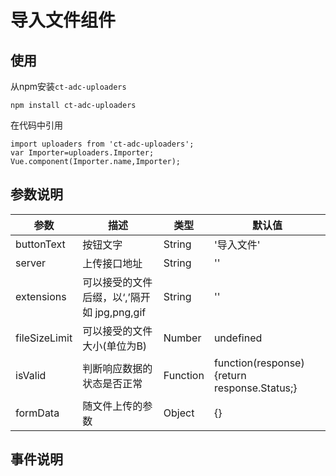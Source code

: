 # 导入文件组件

## 使用

从npm安装`ct-adc-uploaders`
```
npm install ct-adc-uploaders
```
在代码中引用
```
import uploaders from 'ct-adc-uploaders';
var Importer=uploaders.Importer;
Vue.component(Importer.name,Importer);
```
## 参数说明

参数|描述|类型|默认值
--- | --- | --- | --- |
buttonText | 按钮文字 | String | '导入文件'
server | 上传接口地址 | String | ''
extensions | 可以接受的文件后缀，以‘,’隔开 如 jpg,png,gif | String | ''
fileSizeLimit | 可以接受的文件大小(单位为B) | Number | undefined
isValid | 判断响应数据的状态是否正常 | Function | function(response){return response.Status;}
formData | 随文件上传的参数 | Object | {}


## 事件说明


